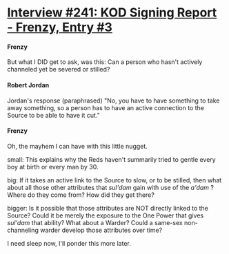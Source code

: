 # [Interview #241: KOD Signing Report - Frenzy, Entry #3](https://www.theoryland.com/intvmain.php?i=241#3)

#### Frenzy

But what I DID get to ask, was this: Can a person who hasn't actively channeled yet be severed or stilled?

#### Robert Jordan

Jordan's response (paraphrased) "No, you have to have something to take away something, so a person has to have an active connection to the Source to be able to have it cut."

#### Frenzy

Oh, the mayhem I can have with this little nugget.

small: This explains why the Reds haven't summarily tried to gentle every boy at birth or every man by 30.

big: If it takes an active link to the Source to slow, or to be stilled, then what about all those other attributes that
*sul'dam*
gain with use of the
*a'dam*
? Where do they come from? How did they get there?

bigger: Is it possible that those attributes are NOT directly linked to the Source? Could it be merely the exposure to the One Power that gives
*sul'dam*
that ability? What about a Warder? Could a same-sex non-channeling warder develop those attributes over time?

I need sleep now, I'll ponder this more later.

